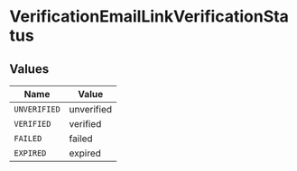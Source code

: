 # VerificationEmailLinkVerificationStatus


## Values

| Name         | Value        |
| ------------ | ------------ |
| `UNVERIFIED` | unverified   |
| `VERIFIED`   | verified     |
| `FAILED`     | failed       |
| `EXPIRED`    | expired      |